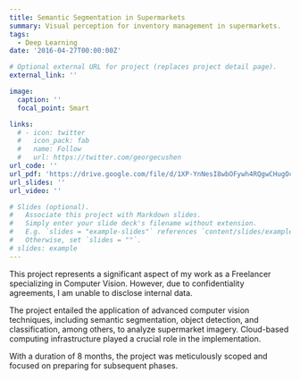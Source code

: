 ```yaml
---
title: Semantic Segmentation in Supermarkets
summary: Visual perception for inventory management in supermarkets.
tags:
  - Deep Learning
date: '2016-04-27T00:00:00Z'

# Optional external URL for project (replaces project detail page).
external_link: ''

image:
  caption: ''
  focal_point: Smart

links:
  # - icon: twitter
  #   icon_pack: fab
  #   name: Follow
  #   url: https://twitter.com/georgecushen
url_code: ''
url_pdf: 'https://drive.google.com/file/d/1XP-YnNesI8wbOFywh4RQgwCHugOc2J4Y/view'
url_slides: ''
url_video: ''

# Slides (optional).
#   Associate this project with Markdown slides.
#   Simply enter your slide deck's filename without extension.
#   E.g. `slides = "example-slides"` references `content/slides/example-slides.md`.
#   Otherwise, set `slides = ""`.
# slides: example
---
```

This project represents a significant aspect of my work as a Freelancer specializing in Computer Vision. However, due to confidentiality agreements, I am unable to disclose internal data.

The project entailed the application of advanced computer vision techniques, including semantic segmentation, object detection, and classification, among others, to analyze supermarket imagery. Cloud-based computing infrastructure played a crucial role in the implementation.

With a duration of 8 months, the project was meticulously scoped and focused on preparing for subsequent phases.
